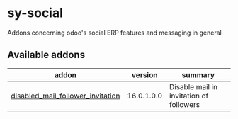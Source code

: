 # sy-social
Addons concerning odoo's social ERP features and messaging in general

[//]: # (addons)

Available addons
----------------
addon | version | summary
--- | --- | ---
[disabled_mail_follower_invitation](disabled_mail_follower_invitation/) | 16.0.1.0.0 | Disable mail in invitation of followers

[//]: # (end addons)
